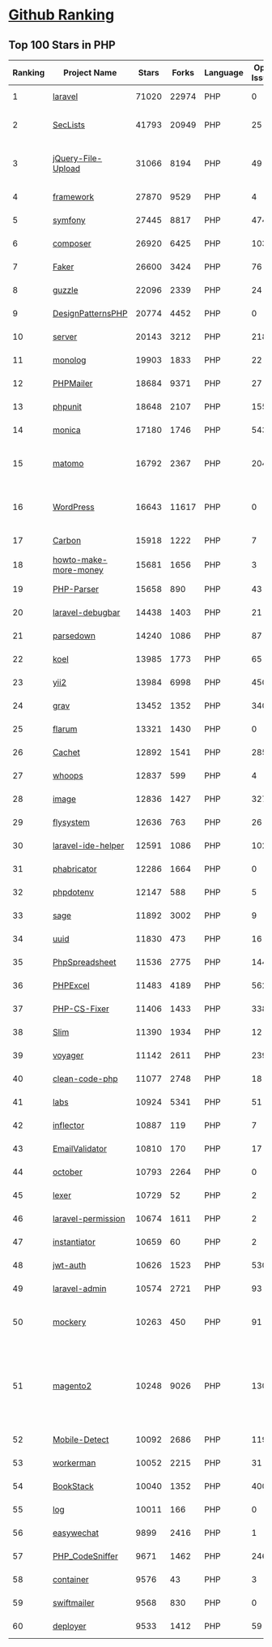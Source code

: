 [Github Ranking](../README.md)
==========

## Top 100 Stars in PHP

| Ranking | Project Name | Stars | Forks | Language | Open Issues | Description | Last Commit |
| ------- | ------------ | ----- | ----- | -------- | ----------- | ----------- | ----------- |
| 1 | [laravel](https://github.com/laravel/laravel) | 71020 | 22974 | PHP | 0 | Laravel is a web application framework with expressive, elegant syntax. We’ve already laid the foundation for your next big idea — freeing you to create without sweating the small things. | 2022-09-20T15:01:46Z |
| 2 | [SecLists](https://github.com/danielmiessler/SecLists) | 41793 | 20949 | PHP | 25 | SecLists is the security tester's companion. It's a collection of multiple types of lists used during security assessments, collected in one place. List types include usernames, passwords, URLs, sensitive data patterns, fuzzing payloads, web shells, and many more. | 2022-09-15T20:45:33Z |
| 3 | [jQuery-File-Upload](https://github.com/blueimp/jQuery-File-Upload) | 31066 | 8194 | PHP | 49 | File Upload widget with multiple file selection, drag&drop support, progress bar, validation and preview images, audio and video for jQuery. Supports cross-domain, chunked and resumable file uploads. Works with any server-side platform (Google App Engine, PHP, Python, Ruby on Rails, Java, etc.) that supports standard HTML form file uploads. | 2021-09-30T11:44:03Z |
| 4 | [framework](https://github.com/laravel/framework) | 27870 | 9529 | PHP | 4 | The Laravel Framework. | 2022-09-21T02:55:58Z |
| 5 | [symfony](https://github.com/symfony/symfony) | 27445 | 8817 | PHP | 474 | The Symfony PHP framework | 2022-09-20T21:16:27Z |
| 6 | [composer](https://github.com/composer/composer) | 26920 | 6425 | PHP | 103 | Dependency Manager for PHP | 2022-09-19T22:02:35Z |
| 7 | [Faker](https://github.com/fzaninotto/Faker) | 26600 | 3424 | PHP | 76 | Faker is a PHP library that generates fake data for you | 2022-07-11T08:30:23Z |
| 8 | [guzzle](https://github.com/guzzle/guzzle) | 22096 | 2339 | PHP | 24 | Guzzle, an extensible PHP HTTP client | 2022-09-06T16:31:18Z |
| 9 | [DesignPatternsPHP](https://github.com/DesignPatternsPHP/DesignPatternsPHP) | 20774 | 4452 | PHP | 0 | sample code for several design patterns in PHP 8 | 2022-07-19T18:53:47Z |
| 10 | [server](https://github.com/nextcloud/server) | 20143 | 3212 | PHP | 2181 | ☁️ Nextcloud server, a safe home for all your data | 2022-09-21T02:28:24Z |
| 11 | [monolog](https://github.com/Seldaek/monolog) | 19903 | 1833 | PHP | 22 | Sends your logs to files, sockets, inboxes, databases and various web services | 2022-09-16T13:49:29Z |
| 12 | [PHPMailer](https://github.com/PHPMailer/PHPMailer) | 18684 | 9371 | PHP | 27 | The classic email sending library for PHP | 2022-09-20T14:12:45Z |
| 13 | [phpunit](https://github.com/sebastianbergmann/phpunit) | 18648 | 2107 | PHP | 155 | The PHP Unit Testing framework. | 2022-09-20T11:59:25Z |
| 14 | [monica](https://github.com/monicahq/monica) | 17180 | 1746 | PHP | 543 | Personal CRM. Remember everything about your friends, family and business relationships. | 2022-09-19T07:04:39Z |
| 15 | [matomo](https://github.com/matomo-org/matomo) | 16792 | 2367 | PHP | 2047 | Liberating Web Analytics. Star us on Github? +1. Matomo is the leading open alternative to Google Analytics that gives you full control over your data. Matomo lets you easily collect data from websites & apps and visualise this data and extract insights. Privacy is built-in. We love Pull Requests!  | 2022-09-21T02:55:17Z |
| 16 | [WordPress](https://github.com/WordPress/WordPress) | 16643 | 11617 | PHP | 0 | WordPress, Git-ified. This repository is just a mirror of the WordPress subversion repository. Please do not send pull requests. Submit pull requests to https://github.com/WordPress/wordpress-develop and patches to https://core.trac.wordpress.org/ instead. | 2022-09-21T01:10:07Z |
| 17 | [Carbon](https://github.com/briannesbitt/Carbon) | 15918 | 1222 | PHP | 7 | A simple PHP API extension for DateTime. | 2022-09-20T12:36:01Z |
| 18 | [howto-make-more-money](https://github.com/easychen/howto-make-more-money) | 15681 | 1656 | PHP | 3 | 程序员如何优雅的挣零花钱，2.0版，升级为小书了。Most of this not work outside China , so no English translate | 2022-06-18T17:00:20Z |
| 19 | [PHP-Parser](https://github.com/nikic/PHP-Parser) | 15658 | 890 | PHP | 43 | A PHP parser written in PHP | 2022-09-19T15:12:20Z |
| 20 | [laravel-debugbar](https://github.com/barryvdh/laravel-debugbar) | 14438 | 1403 | PHP | 21 | Laravel Debugbar (Integrates PHP Debug Bar) | 2022-08-04T09:41:47Z |
| 21 | [parsedown](https://github.com/erusev/parsedown) | 14240 | 1086 | PHP | 87 | Better Markdown Parser in PHP | 2022-06-15T20:08:22Z |
| 22 | [koel](https://github.com/koel/koel) | 13985 | 1773 | PHP | 65 | 🐦 A personal music streaming server that works. | 2022-09-16T12:10:19Z |
| 23 | [yii2](https://github.com/yiisoft/yii2) | 13984 | 6998 | PHP | 450 | Yii 2: The Fast, Secure and Professional PHP Framework | 2022-09-20T20:58:02Z |
| 24 | [grav](https://github.com/getgrav/grav) | 13452 | 1352 | PHP | 340 | Modern, Crazy Fast, Ridiculously Easy and Amazingly Powerful Flat-File CMS powered by PHP, Markdown, Twig, and Symfony | 2022-09-13T20:29:03Z |
| 25 | [flarum](https://github.com/flarum/flarum) | 13321 | 1430 | PHP | 0 | Simple forum software for building great communities. | 2022-09-13T09:47:07Z |
| 26 | [Cachet](https://github.com/CachetHQ/Cachet) | 12892 | 1541 | PHP | 285 | 📛 An open source status page system for everyone. | 2022-07-05T14:23:17Z |
| 27 | [whoops](https://github.com/filp/whoops) | 12837 | 599 | PHP | 4 | PHP errors for cool kids  | 2022-07-04T15:35:24Z |
| 28 | [image](https://github.com/Intervention/image) | 12836 | 1427 | PHP | 327 | PHP Image Manipulation | 2022-09-20T21:54:26Z |
| 29 | [flysystem](https://github.com/thephpleague/flysystem) | 12636 | 763 | PHP | 26 | Abstraction for local and remote filesystems | 2022-09-18T18:30:02Z |
| 30 | [laravel-ide-helper](https://github.com/barryvdh/laravel-ide-helper) | 12591 | 1086 | PHP | 102 | Laravel IDE Helper | 2022-09-17T18:17:35Z |
| 31 | [phabricator](https://github.com/phacility/phabricator) | 12286 | 1664 | PHP | 0 | Effective June 1, 2021: Phabricator is no longer actively maintained. | 2022-06-14T17:12:36Z |
| 32 | [phpdotenv](https://github.com/vlucas/phpdotenv) | 12147 | 588 | PHP | 5 | Loads environment variables from `.env` to `getenv()`, `$_ENV` and `$_SERVER` automagically. | 2022-07-06T04:46:37Z |
| 33 | [sage](https://github.com/roots/sage) | 11892 | 3002 | PHP | 9 | WordPress starter theme with Laravel Blade components and templates, Tailwind CSS, and a modern development workflow | 2022-09-20T23:13:36Z |
| 34 | [uuid](https://github.com/ramsey/uuid) | 11830 | 473 | PHP | 16 | A PHP library for generating universally unique identifiers (UUIDs). | 2022-09-19T21:17:18Z |
| 35 | [PhpSpreadsheet](https://github.com/PHPOffice/PhpSpreadsheet) | 11536 | 2775 | PHP | 144 | A pure PHP library for reading and writing spreadsheet files | 2022-09-20T15:37:00Z |
| 36 | [PHPExcel](https://github.com/PHPOffice/PHPExcel) | 11483 | 4189 | PHP | 562 | ARCHIVED | 2019-01-02T01:38:48Z |
| 37 | [PHP-CS-Fixer](https://github.com/FriendsOfPHP/PHP-CS-Fixer) | 11406 | 1433 | PHP | 338 | A tool to automatically fix PHP Coding Standards issues | 2022-09-20T15:33:05Z |
| 38 | [Slim](https://github.com/slimphp/Slim) | 11390 | 1934 | PHP | 12 | Slim is a PHP micro framework that helps you quickly write simple yet powerful web applications and APIs. | 2022-09-14T15:46:09Z |
| 39 | [voyager](https://github.com/the-control-group/voyager) | 11142 | 2611 | PHP | 239 | Voyager - The Missing Laravel Admin | 2022-09-16T20:55:26Z |
| 40 | [clean-code-php](https://github.com/jupeter/clean-code-php) | 11077 | 2748 | PHP | 18 | :bathtub: Clean Code concepts adapted for PHP | 2022-09-18T16:17:31Z |
| 41 | [labs](https://github.com/docker/labs) | 10924 | 5341 | PHP | 51 | This is a collection of tutorials for learning how to use Docker with various tools. Contributions welcome. | 2022-08-22T03:47:43Z |
| 42 | [inflector](https://github.com/doctrine/inflector) | 10887 | 119 | PHP | 7 | Doctrine Inflector is a small library that can perform string manipulations with regard to uppercase/lowercase and singular/plural forms of words. | 2022-09-08T22:02:48Z |
| 43 | [EmailValidator](https://github.com/egulias/EmailValidator) | 10810 | 170 | PHP | 17 | PHP Email address validator | 2022-09-10T06:15:17Z |
| 44 | [october](https://github.com/octobercms/october) | 10793 | 2264 | PHP | 0 | Self-hosted CMS platform based on the Laravel PHP Framework. | 2022-09-19T01:17:19Z |
| 45 | [lexer](https://github.com/doctrine/lexer) | 10729 | 52 | PHP | 2 | Base library for a lexer that can be used in Top-Down, Recursive Descent Parsers. | 2022-06-28T20:43:52Z |
| 46 | [laravel-permission](https://github.com/spatie/laravel-permission) | 10674 | 1611 | PHP | 2 | Associate users with roles and permissions | 2022-09-17T01:05:21Z |
| 47 | [instantiator](https://github.com/doctrine/instantiator) | 10659 | 60 | PHP | 2 | None | 2022-05-29T20:57:59Z |
| 48 | [jwt-auth](https://github.com/tymondesigns/jwt-auth) | 10626 | 1523 | PHP | 530 | 🔐 JSON Web Token Authentication for Laravel & Lumen | 2022-07-16T21:53:44Z |
| 49 | [laravel-admin](https://github.com/z-song/laravel-admin) | 10574 | 2721 | PHP | 93 | Build a full-featured administrative interface in ten minutes | 2022-09-20T01:26:24Z |
| 50 | [mockery](https://github.com/mockery/mockery) | 10263 | 450 | PHP | 91 | Mockery is a simple yet flexible PHP mock object framework for use in unit testing with PHPUnit, PHPSpec or any other testing framework. Its core goal is to offer a test double framework with a succinct API capable of clearly defining all possible object operations and interactions using a human readable Domain Specific Language (DSL). | 2022-09-07T15:33:35Z |
| 51 | [magento2](https://github.com/magento/magento2) | 10248 | 9026 | PHP | 1304 | All Submissions you make to Magento Inc. ("Magento") through GitHub are subject to the following terms and conditions: (1) You grant Magento a perpetual, worldwide, non-exclusive, no charge, royalty free, irrevocable license under your applicable copyrights and patents to reproduce, prepare derivative works of, display, publically perform, sublicense and distribute any feedback, ideas, code, or other information (“Submission") you submit through GitHub. (2) Your Submission is an original work of authorship and you are the owner or are legally entitled to grant the license stated above. (3) You agree to the Contributor License Agreement found here:  https://github.com/magento/magento2/blob/master/CONTRIBUTOR_LICENSE_AGREEMENT.html | 2022-09-21T01:05:18Z |
| 52 | [Mobile-Detect](https://github.com/serbanghita/Mobile-Detect) | 10092 | 2686 | PHP | 119 | Mobile_Detect is a lightweight PHP class for detecting mobile devices (including tablets). It uses the User-Agent string combined with specific HTTP headers to detect the mobile environment. | 2022-05-17T12:13:46Z |
| 53 | [workerman](https://github.com/walkor/workerman) | 10052 | 2215 | PHP | 31 | An asynchronous event driven PHP socket framework. Supports HTTP, Websocket, SSL and other custom protocols. PHP>=7.0. | 2022-09-20T09:20:41Z |
| 54 | [BookStack](https://github.com/BookStackApp/BookStack) | 10040 | 1352 | PHP | 400 | A platform to create documentation/wiki content built with PHP & Laravel | 2022-09-20T20:10:19Z |
| 55 | [log](https://github.com/php-fig/log) | 10011 | 166 | PHP | 0 | None | 2021-07-14T16:46:26Z |
| 56 | [easywechat](https://github.com/w7corp/easywechat) | 9899 | 2416 | PHP | 1 | 📦 一个 PHP 微信 SDK | 2022-09-06T09:05:00Z |
| 57 | [PHP_CodeSniffer](https://github.com/squizlabs/PHP_CodeSniffer) | 9671 | 1462 | PHP | 246 | PHP_CodeSniffer tokenizes PHP files and detects violations of a defined set of coding standards. | 2022-09-20T11:46:00Z |
| 58 | [container](https://github.com/php-fig/container) | 9576 | 43 | PHP | 3 | None | 2022-07-19T17:36:59Z |
| 59 | [swiftmailer](https://github.com/swiftmailer/swiftmailer) | 9568 | 830 | PHP | 0 | Comprehensive mailing tools for PHP | 2021-10-25T07:19:17Z |
| 60 | [deployer](https://github.com/deployphp/deployer) | 9533 | 1412 | PHP | 59 | The PHP deployment tool with support for popular frameworks out of the box | 2022-09-14T10:54:41Z |

